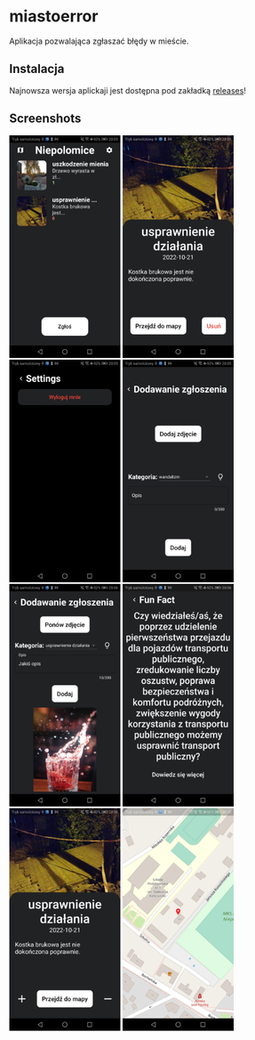 # miastoerror

Aplikacja pozwalająca zgłaszać błędy w mieście.

## Instalacja

Najnowsza wersja aplickaji jest dostępna pod zakładką [releases](https://github.com/Marusiella/miastoerror/releases)!

## Screenshots

<img src="https://raw.githubusercontent.com/Marusiella/miastoerror/master/screenshots/1.jpg" alt="Screenshot" width="200"/>
<img src="https://raw.githubusercontent.com/Marusiella/miastoerror/master/screenshots/2.jpg" alt="Screenshot" width="200"/>
<img src="https://raw.githubusercontent.com/Marusiella/miastoerror/master/screenshots/3.jpg" alt="Screenshot" width="200"/>
<img src="https://raw.githubusercontent.com/Marusiella/miastoerror/master/screenshots/4.jpg" alt="Screenshot" width="200"/>
<img src="https://raw.githubusercontent.com/Marusiella/miastoerror/master/screenshots/5.jpg" alt="Screenshot" width="200"/>
<img src="https://raw.githubusercontent.com/Marusiella/miastoerror/master/screenshots/6.jpg" alt="Screenshot" width="200"/>
<img src="https://raw.githubusercontent.com/Marusiella/miastoerror/master/screenshots/7.jpg" alt="Screenshot" width="200"/>
<img src="https://raw.githubusercontent.com/Marusiella/miastoerror/master/screenshots/8.jpg" alt="Screenshot" width="200"/>

